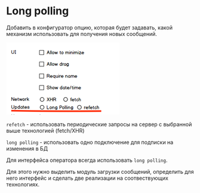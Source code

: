 # Long polling

Добавить в конфигуратор опцию, которая будет задавать, какой механизм использовать для получения новых сообщений.

![New Option](new_option.png)

`refetch` - использовать периодические запросы на сервер с выбранной выше технологией (fetch/XHR)

`long polling` - использовать одно подключение для подписки на изменения в БД

Для интерфейса оператора всегда использовать `long polling`.

Для этого нужно выделить модуль загрузки сообщений, определить для него интерфейс и сделать две реализации на соотвествующих технологиях.
